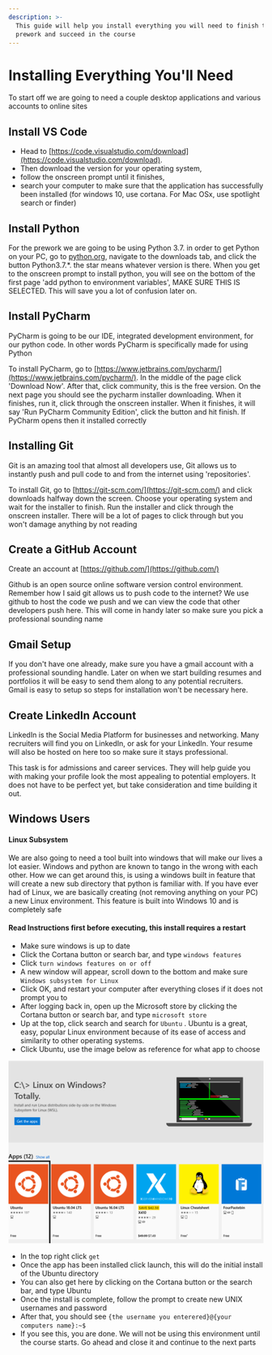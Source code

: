 ```yaml
---
description: >-
  This guide will help you install everything you will need to finish the
  prework and succeed in the course
---
```


# Installing Everything You'll Need

To start off we are going to need a couple desktop applications and various accounts to online sites

## Install VS Code

* Head to [https://code.visualstudio.com/download](https://code.visualstudio.com/download).
* Then download the version for your operating system, 
* follow the onscreen prompt until it finishes,
* search your computer to make sure that the application has successfully been installed \(for windows 10, use cortana. For Mac OSx, use spotlight search or finder\)

## Install Python

For the prework we are going to be using Python 3.7. in order to get Python on your PC, go to [python.org](https://www.python.org/), navigate to the downloads tab, and click the button Python3.7.\*. the star means whatever version is there. When you get to the onscreen prompt to install python, you will see on the bottom of the first page 'add python to environment variables', MAKE SURE THIS IS SELECTED. This will save you a lot of confusion later on.

## Install PyCharm

PyCharm is going to be our IDE, integrated development environment, for our python code. In other words PyCharm is specifically made for using Python

To install PyCharm, go to [https://www.jetbrains.com/pycharm/](https://www.jetbrains.com/pycharm/). In the middle of the page click 'Download Now'. After that, click community, this is the free version. On the next page you should see the pycharm installer downloading. When it finishes, run it, click through the onscreen installer. When it finishes, it will say 'Run PyCharm Community Edition', click the button and hit finish. If PyCharm opens then it installed correctly

## Installing Git

Git is an amazing tool that almost all developers use, Git allows us to instantly push and pull code to and from the internet using 'repositories'. 

To install Git, go to [https://git-scm.com/](https://git-scm.com/) and click downloads halfway down the screen. Choose your operating system and wait for the installer to finish. Run the installer and click through the onscreen installer. There will be a lot of pages to click through but you won't damage anything by not reading

## Create a GitHub Account

Create an account at [https://github.com/](https://github.com/)

Github is an open source online software version control environment. Remember how I said git allows us to push code to the internet? We use github to host the code we push and we can view the code that other developers push here. This will come in handy later so make sure you pick a professional sounding name

## Gmail Setup

If you don't have one already, make sure you have a gmail account with a professional sounding handle. Later on when we start building resumes and portfolios it will be easy to send them along to any potential recruiters. Gmail is easy to setup so steps for installation won't be necessary here.

## Create LinkedIn Account

LinkedIn is the Social Media Platform for businesses and networking. Many recruiters will find you on LinkedIn, or ask for your LinkedIn. Your resume will also be hosted on here too so make sure it stays professional. 

This task is for admissions and career services. They will help guide you with making your profile look the most appealing to potential employers. It does not have to be perfect yet, but take consideration and time building it out.

## Windows Users

#### Linux Subsystem

We are also going to need a tool built into windows that will make our lives a lot easier. Windows and python are known to tango in the wrong with each other. How we can get around this, is using a windows built in feature that will create a new sub directory that python is familiar with. If you have ever had of Linux, we are basically creating \(not removing anything on your PC\) a new Linux environment. This feature is built into Windows 10 and is completely safe

#### Read Instructions first before executing, this install requires a restart

* Make sure windows is up to date
* Click the Cortana button or search bar, and type `windows features` 
* Click `turn windows features on or off` 
* A new window will appear, scroll down to the bottom and make sure `Windows subsystem for Linux` 
* Click OK, and restart your computer after everything closes if it does not prompt you to
* After logging back in, open up the Microsoft store by clicking the Cortana button or search bar, and type `microsoft store` 
* Up at the top, click search and search for `Ubuntu` . Ubuntu is a great, easy, popular Linux environment because of its ease of access and similarity to other operating systems.
* Click Ubuntu, use the image below as reference for what app to choose

![](.gitbook/assets/ubuntu_app.png)

* In the top right click `get` 
* Once the app has been installed click launch, this will do the initial install of the Ubuntu directory
* You can also get here by clicking on the Cortana button or the search bar, and type Ubuntu
* Once the install is complete, follow the prompt to create new UNIX usernames and password
* After that, you should see `{the username you enterered}@{your computers name}:~$` 
* If you see this, you are done. We will not be using this environment until the course starts. Go ahead and close it and continue to the next parts



